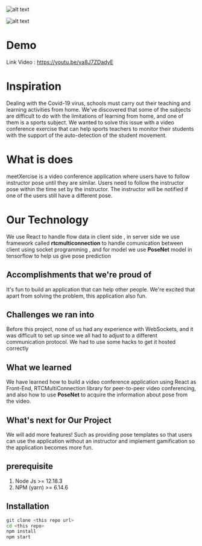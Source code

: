 

![alt text][logo]

[logo]: https://ik.imagekit.io/nwiq66cx3pvsy/Group_3.png "Logo Title Text 2"

![alt text][pict]

[pict]: https://ik.imagekit.io/nwiq66cx3pvsy/messageImage_1597539880359.jpg

# Demo
Link Video : https://youtu.be/ya8J7ZDadyE

# Inspiration
Dealing with the Covid-19 virus, schools must carry out their teaching and learning activities from home. We've discovered that some of the subjects are difficult to do with the limitations of learning from home, and one of them is a sports subject. We wanted to solve this issue with a video conference exercise that can help sports teachers to monitor their students with the support of the auto-detection of the student movement.

# What is does
meetXercise is a video conference application where users have to follow instructor pose until they are similar. Users need to follow the instructor pose within the time set by the instructor. The instructor will be notified if one of the users still have a different pose.

# Our Technology
We use React to handle flow data in  client side , in server side we use framework called **rtcmulticonnection** to handle comunication between client using socket programming , and for model we use **PoseNet** model in tensorflow to help us give pose prediction

## Accomplishments that we're proud of
It's fun to build an application that can help other people. We're excited that apart from solving the problem, this application also fun.

## Challenges we ran into
Before this project, none of us had any experience with WebSockets, and it was difficult to set up since we all had to adjust to a different communication protocol. We had to use some hacks to get it hosted correctly 

## What we learned
We have learned how to build a video conference application using React as Front-End, RTCMultiConnection library for peer-to-peer video conferencing, and also how to use **PoseNet** to acquire the information about pose from the video. 

## What's next for Our Project
We will add more features! Such as providing pose templates so that users can use the application without an instructor and implement gamification so the application becomes more fun.


## prerequisite
1. Node Js >= 12.18.3
2. NPM  (yarn) >= 6.14.6


## Installation

```bash
git clone <this repo url>
cd <this repo> 
npm install 
npm start 
```
